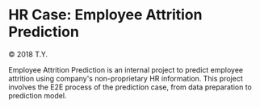 # HR Case: Employee Attrition Prediction

© 2018 T.Y.


Employee Attrition Prediction is an internal project to predict employee attrition using company's non-proprietary HR information.
This project involves the E2E process of the prediction case, from data preparation to prediction model.
